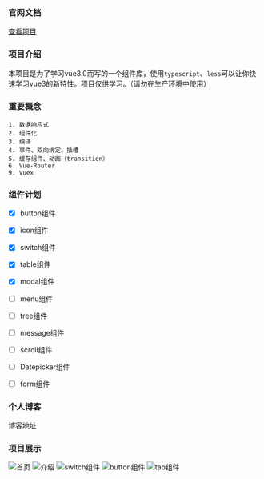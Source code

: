 ### 官网文档
[查看项目](http://elegant.dreamlist.cn)
### 项目介绍

本项目是为了学习vue3.0而写的一个组件库，使用`typescript`、`less`可以让你快速学习vue3的新特性。项目仅供学习。（请勿在生产环境中使用）

### 重要概念

    1. 数据响应式
    2. 组件化
    3. 编译
    4. 事件、双向绑定、插槽
    5. 缓存组件、动画（transition）
    6. Vue-Router
    9. Vuex

### 组件计划

- [x] button组件
- [x] icon组件
- [x] switch组件
- [x] table组件
- [x] modal组件
- [ ] menu组件
- [ ] tree组件
- [ ] message组件
- [ ] scroll组件
- [ ] Datepicker组件
- [ ] form组件


### 个人博客

[博客地址](https://www.zhuyunfeng.com)


### 项目展示
![首页](http://wangfan.store/static/doc3.png)
![介绍](http://wangfan.store/static/doc4.png)
![switch组件](http://wangfan.store/static/doc5.png)
![button组件](http://wangfan.store/static/doc6.png)
![tab组件](http://wangfan.store/static/doc7.png)


